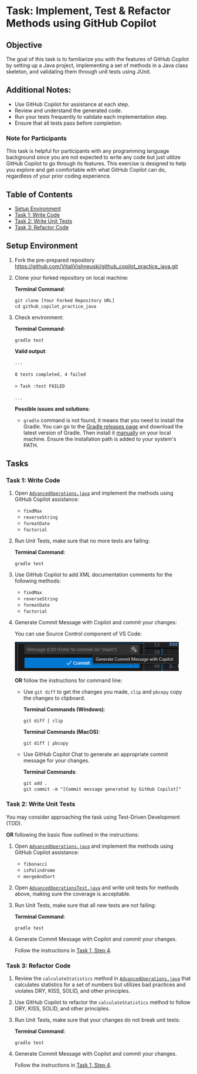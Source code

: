 # Task: Implement, Test & Refactor Methods using GitHub Copilot

## Objective

The goal of this task is to familiarize you with the features of GitHub Copilot by setting up a Java project, implementing a set of methods in a Java class skeleton, and validating them through unit tests using JUnit.

## Additional Notes:
- Use GitHub Copilot for assistance at each step.
- Review and understand the generated code.
- Run your tests frequently to validate each implementation step.
- Ensure that all tests pass before completion.

### Note for Participants
This task is helpful for participants with any programming language background since you are not expected to write any code but just utilize GitHub Copilot to go through its features. This exercise is designed to help you explore and get comfortable with what GitHub Copilot can do, regardless of your prior coding experience.

## Table of Contents
- [Setup Environment](#setup-environment)
- [Task 1: Write Code](#task-1-write-code)
- [Task 2: Write Unit Tests](#task-2-write-unit-tests)
- [Task 3: Refactor Code](#task-3-refactor-code)

## Setup Environment
1. Fork the pre-prepared repository https://github.com/VitaliVishneuski/github_copilot_practice_java.git

2. Clone your forked repository on local machine:

    **Terminal Command**:
    ```
    git clone [Your Forked Repository URL]
    cd github_copilot_practice_java
    ```

3. Check environment:

    **Terminal Command**:
    ```
    gradle test
    ```

    **Valid output**:
    ```
    ...

    8 tests completed, 4 failed

    > Task :test FAILED

    ...
    ```   

    **Possible issues and solutions**:
    - `gradle` command is not found, it means that you need to install the Gradle. You can go to the [Gradle releases page](https://gradle.org/releases/) and download the latest version of Gradle. Then install it [manually](https://gradle.org/install/#manually) on your local machine. Ensure the installation path is added to your system's PATH.

## Tasks

### Task 1: Write Code
1. Open [`AdvancedOperations.java`](src/main/java/AdvancedOperations.java) and implement the methods using GitHub Copilot assistance:
    - `findMax`
    - `reverseString`
    - `formatDate`
    - `factorial`

2. Run Unit Tests, make sure that no more tests are failing:

    **Terminal Command**:
    ```
    gradle test
    ``` 

3. Use GitHub Copilot to add XML documentation comments for the following methods:
    - `findMax`
    - `reverseString`
    - `formatDate`
    - `factorial`

4. Generate Commit Message with Copilot and commit your changes:

    You can use Source Control component of VS Code:

    ![Generate Commit Message with Copilot](image.png)

    **OR** follow the instructions for command line:

    - Use `git diff` to get the changes you made, `clip` and `pbcopy` copy the changes to clipboard. 

        **Terminal Commands (Windows)**:
        ```
        git diff | clip
        ```

        **Terminal Commands (MacOS)**:
        ```
        git diff | pbcopy
        ```
 
    - Use GitHub Copilot Chat to generate an appropriate commit message for your changes.

        **Terminal Commands**:
        ```
        git add .
        git commit -m "[Commit message generated by GitHub Copilot]"
        ```

### Task 2: Write Unit Tests

You may consider approaching the task using Test-Driven Development (TDD).

**OR** following the basic flow outlined in the instructions:

1. Open [`AdvancedOperations.java`](src/main/java/AdvancedOperations.java) and implement the methods using GitHub Copilot assistance:
    - `fibonacci`
    - `isPalindrome`
    - `mergeAndSort`

2. Open [`AdvancedOperationsTest.java`](src/test/java/AdvancedOperationsTest.java) and write unit tests for methods above, making sure the coverage is acceptable.

3. Run Unit Tests, make sure that all new tests are not failing:

    **Terminal Command**:
    ```
    gradle test
    ``` 

4. Generate Commit Message with Copilot and commit your changes.

    Follow the instructions in [Task 1, Step 4](#task-1-write-code).

### Task 3: Refactor Code
1. Review the `calculateStatistics` method in [`AdvancedOperations.java`](src/main/java/AdvancedOperations.java) that calculates statistics for a set of numbers but utilizes bad practices and violates DRY, KISS, SOLID, and other principles.

2. Use GitHub Copilot to refactor the `calculateStatistics` method to follow DRY, KISS, SOLID, and other principles.

3. Run Unit Tests, make sure that your changes do not break unit tests:

    **Terminal Command**:
    ```
    gradle test
    ``` 

4. Generate Commit Message with Copilot and commit your changes.

    Follow the instructions in [Task 1, Step 4](#task-1-write-code).
